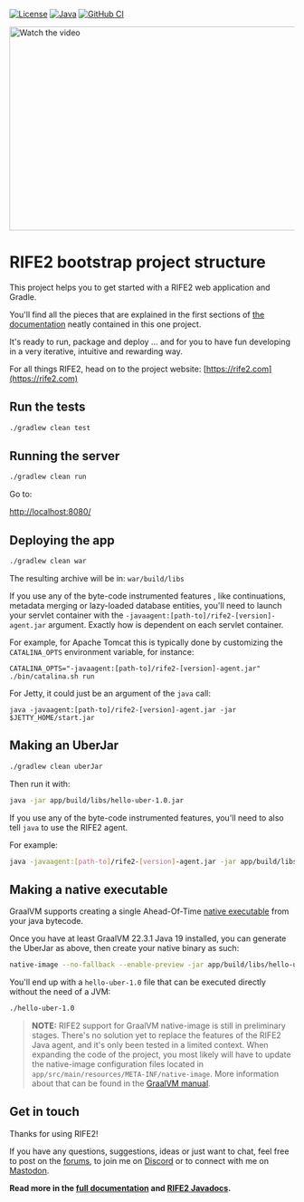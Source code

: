 [![License](https://img.shields.io/badge/license-Apache%20License%202.0-blue.svg)](https://opensource.org/licenses/Apache-2.0)
[![Java](https://img.shields.io/badge/java-17%2B-blue)](https://www.oracle.com/java/technologies/javase/jdk17-archive-downloads.html)
[![GitHub CI](https://github.com/gbevin/rife2-hello/actions/workflows/gradle.yml/badge.svg)](https://github.com/gbevin/rife2-hello/actions/workflows/gradle.yml)

<a href="https://www.youtube.com/watch?feature=player_embedded&v=AZWzYwAHDIE" target="_blank">
 <img src="https://img.youtube.com/vi/AZWzYwAHDIE/maxresdefault.jpg" alt="Watch the video" width="640" height="360" border="0" />
</a>

# RIFE2 bootstrap project structure

This project helps you to get started with a RIFE2 web application and Gradle.

You'll find all the pieces that are explained in the first sections of
[the documentation](https://github.com/gbevin/rife2/wiki) neatly contained
in this one project.

It's ready to run, package and deploy ... and for you to have fun developing
in a very iterative, intuitive and rewarding way.

For all things RIFE2, head on to the project website:
[https://rife2.com](https://rife2.com)

## Run the tests

```bash
./gradlew clean test
```

## Running the server

```bash
./gradlew clean run
```

Go to:

[http://localhost:8080/](http://localhost:8080/)


## Deploying the app

```bash
./gradlew clean war
```

The resulting archive will be in:
`war/build/libs`

If you use any of the byte-code instrumented features , like continuations,
metadata merging or lazy-loaded database entities, you'll need to launch your
servlet container with the `-javaagent:[path-to]/rife2-[version]-agent.jar`
argument. Exactly how is dependent on each servlet container.

For example, for Apache Tomcat this is typically done by customizing the
`CATALINA_OPTS` environment variable, for instance:

```shell
CATALINA_OPTS="-javaagent:[path-to]/rife2-[version]-agent.jar" ./bin/catalina.sh run
```

For Jetty, it could just be an argument of the `java` call:

```shell
java -javaagent:[path-to]/rife2-[version]-agent.jar -jar $JETTY_HOME/start.jar
```

## Making an UberJar


```bash
./gradlew clean uberJar
```

Then run it with:

```bash
java -jar app/build/libs/hello-uber-1.0.jar
```

If you use any of the byte-code instrumented features, you'll need to also tell
`java` to use the RIFE2 agent.

For example:

```bash
java -javaagent:[path-to]/rife2-[version]-agent.jar -jar app/build/libs/hello-uber-1.0.jar
```

## Making a native executable

GraalVM supports creating a single Ahead-Of-Time
[native executable](https://www.graalvm.org/native-image/) from your java
bytecode.

Once you have at least GraalVM 22.3.1 Java 19 installed, you can generate the
UberJar as above, then create your native binary as such:

```bash
native-image --no-fallback --enable-preview -jar app/build/libs/hello-uber-1.0.jar
```

You'll end up with a `hello-uber-1.0` file that can be executed directly without
the need of a JVM:

```bash
./hello-uber-1.0
```

> **NOTE:** RIFE2 support for GraalVM native-image is still in preliminary
> stages. There's no solution yet to replace the features of the RIFE2 Java
> agent, and it's only been tested in a limited context. When expanding the
> code of the project, you most likely will have to update the native-image
> configuration files located in `app/src/main/resources/META-INF/native-image`.
> More information about that can be found in the [GraalVM manual](https://www.graalvm.org/latest/reference-manual/native-image/metadata/).

## Get in touch

Thanks for using RIFE2!

If you have any questions, suggestions, ideas or just want to chat, feel free
to post on the [forums](https://github.com/gbevin/rife2/discussions), to join
me on [Discord](https://discord.gg/DZRYPtkb6J) or to connect with me on
[Mastodon](https://uwyn.net/@gbevin).


**Read more in the [full documentation](https://github.com/gbevin/rife2/wiki)
and  [RIFE2 Javadocs](https://gbevin.github.io/rife2/).**
